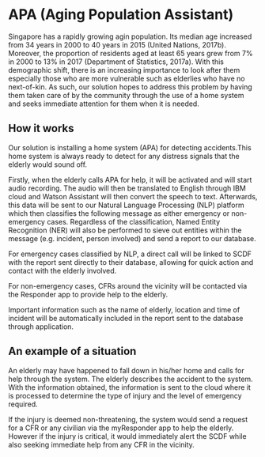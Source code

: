 # APA (Aging Population Assistant)
Singapore has a rapidly growing agin population. Its median age increased from 34 years in 2000 to 40 years in 2015 (United Nations, 2017b). Moreover, the proportion of residents aged at least 65 years grew from 7% in 2000 to 13% in 2017 (Department of Statistics, 2017a). With this demographic shift, there is an increasing importance to look after them especially those who are more vulnerable such as elderlies who have no next-of-kin. As such, our solution hopes to address this problem by having them taken care of by the community through the use of a home system and seeks immediate attention for them when it is needed.

## How it works
Our solution is installing a home system (APA) for detecting accidents.This home system is always ready to detect for any distress signals that the elderly would sound off.

Firstly, when the elderly calls APA for help, it will be activated and will start audio recording. The audio will then be translated to English through IBM cloud and Watson Assistant will then convert the speech to text. Afterwards, this data will be sent to our Natural Language Processing (NLP) platform which then classifies the following message as either emergency or non-emergency cases. Regardless of the classification, Named Entity Recognition (NER) will also be performed to sieve out entities within the message (e.g. incident, person involved) and send a report to our database. 

For emergency cases classified by NLP, a direct call will be linked to SCDF with the report sent directly to their database, allowing for quick action and contact with the elderly involved.

For non-emergency cases, CFRs around the vicinity will be contacted via the Responder app to provide help to the elderly.

Important information such as the name of elderly, location and time of incident will be automatically included in the report sent to the database through application.


## An example of a situation
An elderly may have happened to fall down in his/her home and calls for help through the system. The elderly describes the accident to the system. With the information obtained, the information is sent to the cloud where it is processed to determine the type of injury and the level of emergency required. 

If the injury is deemed non-threatening, the system would send a request for a CFR or any civilian via the myResponder app to help the elderly. However if the injury is critical, it would immediately alert the SCDF while also seeking immediate help from any CFR in the vicinity.

